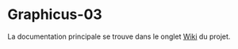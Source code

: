 # **Graphicus-03**
La documentation principale se trouve dans le onglet [Wiki](https://github.com/S1m0n60/Graphicus-03/wiki)
 du projet.


